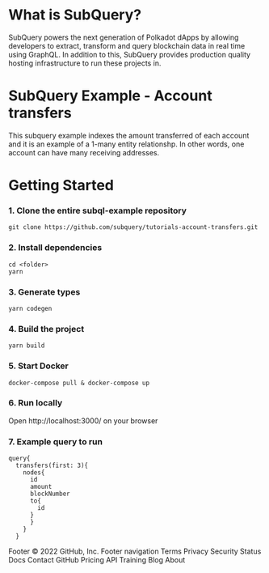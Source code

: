 # What is SubQuery?

SubQuery powers the next generation of Polkadot dApps by allowing developers to extract, transform and query blockchain data in real time using GraphQL. In addition to this, SubQuery provides production quality hosting infrastructure to run these projects in.

# SubQuery Example - Account transfers

This subquery example indexes the amount transferred of each account and it is an example of a 1-many entity relationshp. In other words, one account can have many receiving addresses.

# Getting Started

### 1. Clone the entire subql-example repository

```shell
git clone https://github.com/subquery/tutorials-account-transfers.git
```

### 2. Install dependencies

```shell
cd <folder>
yarn
```

### 3. Generate types

```shell
yarn codegen
```

### 4. Build the project

```shell
yarn build
```

### 5. Start Docker

```shell
docker-compose pull & docker-compose up
```

### 6. Run locally

Open http://localhost:3000/ on your browser

### 7. Example query to run

```shell
query{
  transfers(first: 3){
    nodes{
      id
      amount
      blockNumber
      to{
        id
      }
      }
    }
  }
```

Footer
© 2022 GitHub, Inc.
Footer navigation
Terms
Privacy
Security
Status
Docs
Contact GitHub
Pricing
API
Training
Blog
About

